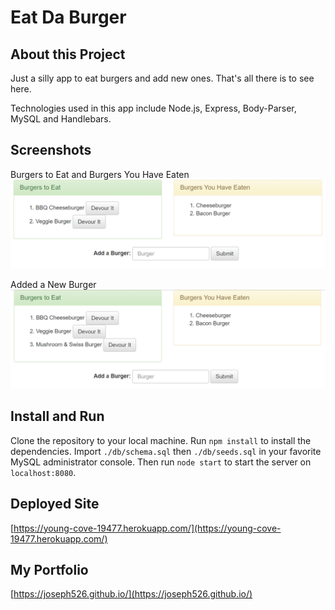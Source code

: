 # Eat Da Burger

## About this Project
Just a silly app to eat burgers and add new ones. That's all there is to see here.

Technologies used in this app include Node.js, Express, Body-Parser, MySQL and Handlebars.

## Screenshots
Burgers to Eat and Burgers You Have Eaten
![Screenshot 01](public/assets/images/screenshot01.png)

Added a New Burger
![Screenshot 02](public/assets/images/screenshot02.png)

## Install and Run
Clone the repository to your local machine. Run `npm install` to install the dependencies. Import `./db/schema.sql` then `./db/seeds.sql` in your favorite MySQL administrator console. Then run `node start` to start the server on `localhost:8080`.

## Deployed Site
[https://young-cove-19477.herokuapp.com/](https://young-cove-19477.herokuapp.com/)

## My Portfolio
[https://joseph526.github.io/](https://joseph526.github.io/)